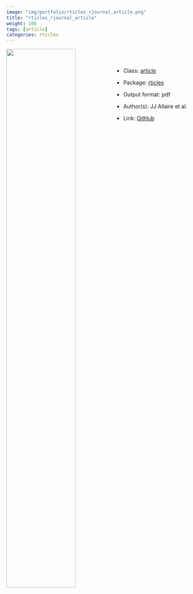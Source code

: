 ```yaml
---
image: "img/portfolio/rticles_rjournal_article.png"
title: "rticles_rjournal_article"
weight: 100
tags: [article]
categories: rticles
---
```




<!--more-->

<p><a href="../../img/portfolio/rticles_rjournal_article.png"><img class = "jf-image-shadow" src="../../img/portfolio/rticles_rjournal_article.png" width="60%"  align="left"></a></p>

<br><br>

- Class: [article](../../tags/article)
- Package: [rticles](rticles)
- Output format: pdf

- Author(s): JJ Allaire et al.
- Link: [GitHub](https://github.com/rstudio/rticles)



